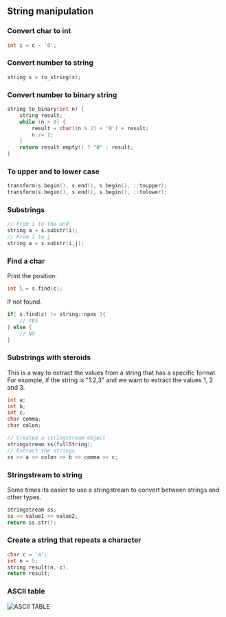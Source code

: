 ## String manipulation

### Convert char to int

```c++
int i = c - '0';
```

### Convert number to string

```c++
string s = to_string(x);
```

### Convert number to binary string

```c++
string to_binary(int n) {
    string result;
    while (n > 0) {
        result = char((n % 2) + '0') + result;
        n /= 2;
    }
    return result.empty() ? "0" : result;
}
```

### To upper and to lower case

```c++
transform(s.begin(), s.end(), s.begin(), ::toupper);
transform(s.begin(), s.end(), s.begin(), ::tolower);
```

### Substrings

```c++
// From i to the end
string a = s.substr(i);
// From i to j
string a = s.substr(i,j);
```

### Find a char

Print the position.

```c++
int l = s.find(c);
```

If not found.

```c++
if( s.find(c) != string::npos ){
    // YES
} else {
    // NO
}
```

### Substrings with steroids

This is a way to extract the values from a string that has a specific format. For example, if the string is "1:2,3" and we want to extract the values 1, 2 and 3.

```c++
int a;
int b;
int c;
char comma;
char colon;

// Createa a stringstream object
stringstream ss(fullString);
// Extract the strings
ss >> a >> colon >> b >> comma >> c;
```

### Stringstream to string

Some times its easier to use a stringstream to convert between strings and other types.

```c++
stringstream ss;
ss << value1 << value2;
return ss.str();
```

### Create a string that repeats a character

```c++
char c = 'a';
int n = 5;
string result(n, c);
return result;
```

### ASCII table

![ASCII TABLE](https://upload.wikimedia.org/wikipedia/commons/thumb/d/dd/ASCII-Table.svg/2522px-ASCII-Table.svg.png)

